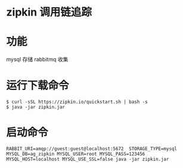 # zipkin 调用链追踪
# 功能
mysql 存储 
rabbitmq 收集
# 运行下载命令
```
$ curl -sSL https://zipkin.io/quickstart.sh | bash -s
$ java -jar zipkin.jar
```
# 启动命令
```
RABBIT_URI=amqp://guest:guest@localhost:5672  STORAGE_TYPE=mysql MYSQL_DB=ag_zipkin MYSQL_USER=root MYSQL_PASS=123456 MYSQL_HOST=localhost MYSQL_USE_SSL=false java -jar zipkin.jar
```